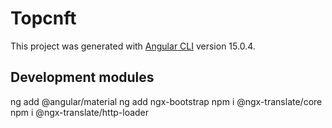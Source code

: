 # Topcnft

This project was generated with [Angular CLI](https://github.com/angular/angular-cli) version 15.0.4.

## Development modules
ng add @angular/material
ng add ngx-bootstrap
npm i @ngx-translate/core
npm i @ngx-translate/http-loader



